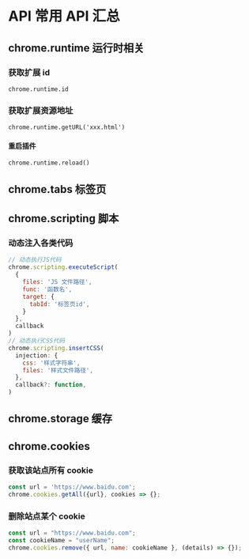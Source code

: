 # API 常用 API 汇总

## chrome.runtime 运行时相关

### 获取扩展 id

`chrome.runtime.id`

### 获取扩展资源地址

`chrome.runtime.getURL('xxx.html')`

#### 重启插件

`chrome.runtime.reload()`



## chrome.tabs 标签页



## chrome.scripting 脚本

### 动态注入各类代码

```js
// 动态执行JS代码
chrome.scripting.executeScript(
  {
    files: 'JS 文件路径',
    func: '函数名',
    target: {
      tabId: '标签页id',
    }
  },
  callback
)
// 动态执行CSS代码
chrome.scripting.insertCSS(
  injection: {
    css: '样式字符串',
    files: '样式文件路径',
  },
  callback?: function,
)
```

## chrome.storage 缓存

## chrome.cookies

### 获取该站点所有 cookie

```js
const url = 'https://www.baidu.com';
chrome.cookies.getAll({url}, cookies => {};
```

### 删除站点某个 cookie

```js
const url = "https://www.baidu.com";
const cookieName = "userName";
chrome.cookies.remove({ url, name: cookieName }, (details) => {});
```
